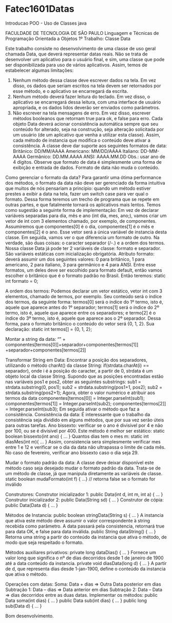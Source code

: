 # Fatec1601Datas
Introducao POO - Uso de Classes java

FACULDADE DE TECNOLOGIA DE SÃO PAULO
Linguagem e Técnicas de Programação Orientada a Objetos
1º Trabalho: Classe Data

Este trabalho consiste no desenvolvimento de uma classe de uso geral chamada Data, que deverá representar datas reais. Não se trata de desenvolver um aplicativo para o usuário final, e sim, uma classe que pode ser disponibilizada para uso de vários aplicativos. Assim, temos de estabelecer algumas limitações:
1. Nenhum método dessa classe deve escrever dados na tela. Em vez disso, os dados que seriam escritos na tela devem ser retornados por esse método, e o aplicativo se encarregará da escrita.
2. Nenhum método deverá fazer leitura do teclado. Em vez disso, o aplicativo se encarregará dessa leitura, com uma interface de usuário apropriada, e os dados lidos deverão ser enviados como parâmetros.
3. Não escrever na tela mensagens de erro. Em vez disso, escrever métodos booleanos que retornam true para ok, e false para erro.
Cada objeto Data deverá acionar consistência automática sempre que seu conteúdo for alterado, seja na construção, seja alteração solicitada por um usuário (de um aplicativo que venha a utilizar esta classe). Assim, cada método de instancia que modifica o conteúdo deve ativar a consistência.
A classe deve dar suporte aos seguintes formatos de data:
Britânico: DD/MM/AAAA
Americano: MM/DD/AAAA
Italiano: DD-MM-AAAA
Germânico: DD.MM.AAAA
ANSI: AAAA.MM.DD
Obs.: usar ano de 4 dígitos.
Observe que formato de data é simplesmente uma forma de exibição e entrada de dados. Formato de data não muda o conteúdo.

Como gerenciar o formato da data?
Para garantir uma ótima performance dos métodos, o formato da data não deve ser gerenciado da forma intuitiva que muitos de nós pensariam a principio: quando um método estiver prestes a exibir a data na tela, fazer um switch case para ver qual o formato. Dessa forma teremos um trecho de programa que se repete em outras partes, e que fatalmente tornará os aplicativos mais lentos. Temos como sugestão a seguinte forma de implementação:
Em vez de declarar variáveis separadas para dia, mês e ano (int dia, mes, ano;), vamos criar um vetor de int com 3 elementos chamado, por exemplo, de componentes. Assumiremos que componentes[0] é o dia, componentes[1] é o mês e componentes[2] é o ano. Esse vetor será a única variável de instancia desta classe.
Em seguida, vamos ver o que diferencia um formato de outro. Na verdade, são duas coisas: o caracter separador (/-.) e a ordem dos termos. Nossa classe Data já pode ter 2 variáveis de classe: formato e separador. São variáveis estáticas com inicialização obrigatória.
Atributo formato: deverá assumir um dos seguintes valores: 0 para britânico, 1 para americano, 2 para italiano, 3 para germânico e 4 para ANSI. Entre esse formatos, um deles deve ser escolhido para formato default, então vamos escolher o britânico que é o formato padrão no Brasil. Então teremos:
static int formato = 0;

A ordem dos termos:
Podemos declarar um vetor estático, vetor int com 3 elementos, chamado de termos, por exemplo. Seu conteúdo será o índice dos termos, da seguinte forma: termos[0] será o índice do 1º termo, isto é, aquele que aparece antes do 1º separador; termos[1] será o índice do 2º termo, isto é, aquele que aparece entre os separadores; e termo[2] é o índice do 3º termo, isto é, aquele que aparece aos o 2º separador. Dessa forma, para o formato britânico o conteúdo do vetor será {0, 1, 2}. Sua declaração:
static int termos[] = {0, 1, 2};

Montar a string da data:
“” + componentes[termos[0]]+separador+componentes[termos[1]]
+separador+componentes[termos[2]]

Transformar String em Data:
Encontrar a posição dos separadores, utilizando o método charAt() da classe String: if(strdata.charAt(i) == separador), onde i é a posição do caracter, a partir de 0, strdata é um objeto local da classe String.
Supondo que as posições encontradas estão nas variáveis pos1 e pos2, obter as seguintes substrings:
sub1 = strdata.substring(0, pos1);
sub2 = strdata.substring(pos1+1, pos2);
sub2 = strdata.substring(pos2+1);
Agora, obter o valor numérico e atribuir aos termos da data
componentes[termos[0]] = Integer.parseInt(sub1);
componentes[termos[1]] = Integer.parseInt(sub2);
componentes[termos[2]] = Integer.parseInt(sub3);
Em seguida ativar o método que faz a consistência.
Consistência da data:
É interessante que o trabalho da consistência seja dividido em alguns métodos, que por sua vez serão úteis para outras tarefas.
Ano bissexto: verificar se o ano é divisível por 4 e não por 100, ou se é divisível por 400. Este método é melhor ser estático:
static boolean bissexto(int ano) { ... }
Quantos dias tem o mes m:
static int diasMes(int m){ ... }
Assim, consistencia sera simplesmente verificar mes entre 1 e 12 e verificar se o dia da data não ultrapassa o limite de cada mês. No caso de fevereiro, verificar ano bissexto caso o dia seja 29.

Mudar o formato padrão da data:
A classe deve deixar disponível este método caso seja desejado mudar o formato padrão da data. Trata-se de um método de classe, já que manipula diretamente as variáveis de classe.
static boolean mudaFormato(int f) { ...}
// retorna false se o formato for inválido

Construtores:
Construtor inicializador 1: public Data(int d, int m, int a) { ... }
Construtor inicializador 2: public Data(String sd) { ... }
Construtor de cópia: public Data(Data d) { ... }

Métodos de Instancia:
public boolean stringData(String s) { ... }
A instancia que ativa este método deve assumir o valor correspondente à string recebida como parâmetro. A data passará pela consistencia, retornará true para data OK, e false para data inválida.
public String dataString() { ... }
Retorna uma string a partir do conteúdo da instancia que ativa o método, de modo que seja respeitado o formato.


Métodos auxiliares privativos:
private long dataDias() { ... }
Fornece um valor long que significa o nº de dias decorridos desde 1 de janeiro de 1900 até a data conteúdo da instancia.
private void diasData(long d) { ... }
A partir de d, que representa dias desde 1-jan-1900, define o conteúdo da instancia que ativa o método.

Operações com datas:
Soma: Data + dias => Outra Data posterior em dias
Subtração 1: Data – dias => Data anterior em dias
Subtração 2: Data – Data => dias decorridos entre as duas datas.
Implementar os métodos:
public Data soma(int dias) { ... }
public Data sub(int dias) { ... }
public long sub(Data d) { ... }

Bom desenvolvimento.
